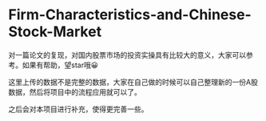 # Firm-Characteristics-and-Chinese-Stock-Market
对一篇论文的复现，对国内股票市场的投资实操具有比较大的意义，大家可以参考。如果有帮助，望star哦😀  
  
这里上传的数据不是完整的数据，大家在自己做的时候可以自己整理新的一份A股数据，然后将项目中的流程应用就可以了。  
  
之后会对本项目进行补充，使得更完善一些。  
